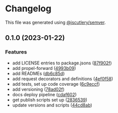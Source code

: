 # Changelog

This file was generated using [@jscutlery/semver](https://github.com/jscutlery/semver).


## 0.1.0 (2023-01-22)

### Features

* add LICENSE entries to package.jsons ([87f902f](https://github.com/CapsuleCat/propel/commit/87f902fa89d2a9f7111fdd92c4eca5d2373b90ab))
* add propel-forward ([4993b09](https://github.com/CapsuleCat/propel/commit/4993b0956ff81fc31fc059eba8fb7da254846d34))
* add READMEs ([db6c85d](https://github.com/CapsuleCat/propel/commit/db6c85d084dfcf786e880ee5d25fc71f7a883fc8))
* add request decorators and definitions ([4ef0f58](https://github.com/CapsuleCat/propel/commit/4ef0f583c692a61cb8456136f71107b44fbc2590))
* add tests, set up code coverage ([6c9eccf](https://github.com/CapsuleCat/propel/commit/6c9eccf264ec3967bec094b0a3db6aa92df44d7a))
* add versioning ([78ad02f](https://github.com/CapsuleCat/propel/commit/78ad02fc1a6a62d9145145c255ae5b4f246ddf74))
* docs deploy pipeline ([cdaf602](https://github.com/CapsuleCat/propel/commit/cdaf602605ad16a98af2dd727fc0d261c5b7857a))
* get publish scripts set up ([2836539](https://github.com/CapsuleCat/propel/commit/2836539bd9b38ed39bb6b38ee689800e013a1796))
* update versions and scripts ([44cd8ab](https://github.com/CapsuleCat/propel/commit/44cd8abe5a558f10f8121871bce1ff0742d6b667))
